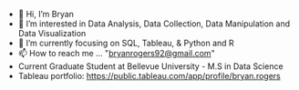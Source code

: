 - 👋 Hi, I’m Bryan
- 👀 I’m interested in Data Analysis, Data Collection, Data Manipulation and Data Visualization 
- 🌱 I’m currently focusing on  SQL, Tableau, & Python and R
- 📫 How to reach me ... "bryanrogers92@gmail.com"
- Current Graduate Student at Bellevue University - M.S in Data Science
- Tableau portfolio: https://public.tableau.com/app/profile/bryan.rogers

<!---
brogers92/brogers92 is a ✨ special ✨ repository because its `README.md` (this file) appears on your GitHub profile.
You can click the Preview link to take a look at your changes.
--->
